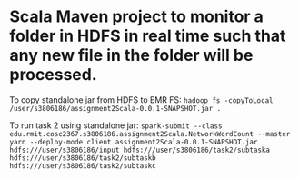 # Scala Maven project to monitor a folder in HDFS in real time such that any new file in the folder will be processed.

To copy standalone jar from HDFS to EMR FS:
`hadoop fs -copyToLocal /user/s3806186/assignment2Scala-0.0.1-SNAPSHOT.jar .`

To run task 2 using standalone jar:
`spark-submit --class edu.rmit.cosc2367.s3806186.assignment2Scala.NetworkWordCount --master yarn --deploy-mode client assignment2Scala-0.0.1-SNAPSHOT.jar hdfs:///user/s3806186/input hdfs:///user/s3806186/task2/subtaska hdfs:///user/s3806186/task2/subtaskb hdfs:///user/s3806186/task2/subtaskc`

